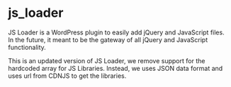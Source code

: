 # js_loader
JS Loader is a WordPress plugin to easily add jQuery and JavaScript files. In the future, it meant to be the gateway of all jQuery and JavaScript functionality.

This is an updated version of JS Loader, we remove support for the hardcoded array for JS Libraries. Instead, we uses JSON data format and uses url from CDNJS to get the libraries.